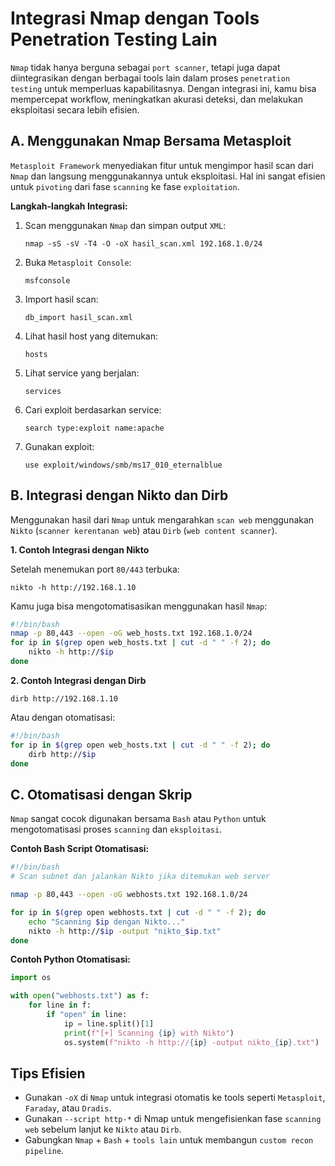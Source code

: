 # Integrasi Nmap dengan Tools Penetration Testing Lain

`Nmap` tidak hanya berguna sebagai `port scanner`, tetapi juga dapat diintegrasikan dengan berbagai tools lain dalam proses `penetration testing` untuk memperluas kapabilitasnya. Dengan integrasi ini, kamu bisa mempercepat workflow, meningkatkan akurasi deteksi, dan melakukan eksploitasi secara lebih efisien.

## A. Menggunakan Nmap Bersama Metasploit

`Metasploit Framework` menyediakan fitur untuk mengimpor hasil scan dari `Nmap` dan langsung menggunakannya untuk eksploitasi. Hal ini sangat efisien untuk `pivoting` dari fase `scanning` ke fase `exploitation`.

**Langkah-langkah Integrasi:**

1. Scan menggunakan `Nmap` dan simpan output `XML`:

   ```
   nmap -sS -sV -T4 -O -oX hasil_scan.xml 192.168.1.0/24
   ```

2. Buka `Metasploit Console`:

   ```
   msfconsole
   ```

3. Import hasil scan:

   ```
   db_import hasil_scan.xml
   ```

4. Lihat hasil host yang ditemukan:

   ```
   hosts
   ```

5. Lihat service yang berjalan:

   ```
   services
   ```

6. Cari exploit berdasarkan service:
 
   ```
   search type:exploit name:apache
   ```

7. Gunakan exploit:

   ```
   use exploit/windows/smb/ms17_010_eternalblue
   ```

## B. Integrasi dengan Nikto dan Dirb

Menggunakan hasil dari `Nmap` untuk mengarahkan `scan web` menggunakan `Nikto` (`scanner kerentanan web`) atau `Dirb` (`web content scanner`).

**1. Contoh Integrasi dengan Nikto**

Setelah menemukan port `80/443` terbuka:

```
nikto -h http://192.168.1.10
```

Kamu juga bisa mengotomatisasikan menggunakan hasil `Nmap`:

```sh
#!/bin/bash
nmap -p 80,443 --open -oG web_hosts.txt 192.168.1.0/24
for ip in $(grep open web_hosts.txt | cut -d " " -f 2); do
    nikto -h http://$ip
done
```

**2. Contoh Integrasi dengan Dirb**

```
dirb http://192.168.1.10
```

Atau dengan otomatisasi:

```sh
#!/bin/bash
for ip in $(grep open web_hosts.txt | cut -d " " -f 2); do
    dirb http://$ip
done
```

## C. Otomatisasi dengan Skrip

`Nmap` sangat cocok digunakan bersama `Bash` atau `Python` untuk mengotomatisasi proses `scanning` dan `eksploitasi`.

**Contoh Bash Script Otomatisasi:**

```sh
#!/bin/bash
# Scan subnet dan jalankan Nikto jika ditemukan web server

nmap -p 80,443 --open -oG webhosts.txt 192.168.1.0/24

for ip in $(grep open webhosts.txt | cut -d " " -f 2); do
    echo "Scanning $ip dengan Nikto..."
    nikto -h http://$ip -output "nikto_$ip.txt"
done
```

**Contoh Python Otomatisasi:**

```py
import os

with open("webhosts.txt") as f:
    for line in f:
        if "open" in line:
            ip = line.split()[1]
            print(f"[+] Scanning {ip} with Nikto")
            os.system(f"nikto -h http://{ip} -output nikto_{ip}.txt")
```

## Tips Efisien
- Gunakan `-oX` di `Nmap` untuk integrasi otomatis ke tools seperti `Metasploit`, `Faraday`, atau `Dradis`.
- Gunakan `--script http-*` di Nmap untuk mengefisienkan fase `scanning web` sebelum lanjut ke `Nikto` atau `Dirb`.
- Gabungkan `Nmap` + `Bash` + `tools lain` untuk membangun `custom recon pipeline`.
